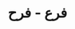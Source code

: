 ---
title: فرع - فرح
layout: problem

words:
  - spelling: "فرع"
    pronounciations:
      - file: "fr3/fr3-1.mp3"
      - file: "fr3/fr3-2.mp3"
      - file: "fr3/fr3-3.mp3"
      - file: "fr3/fr3-4.mp3"
      - file: "fr3/fr3-5.mp3"
      - file: "fr3/fr3-6.mp3"
  - spelling: "فرح"
    pronounciations:
      - file: "fr7/fr7-1.mp3"
      - file: "fr7/fr7-2.mp3"
      - file: "fr7/fr7-3.mp3"
      - file: "fr7/fr7-4.mp3"
      - file: "fr7/fr7-5.mp3"
      - file: "fr7/fr7-6.mp3"
      - file: "fr7/fr7-7.mp3"
---